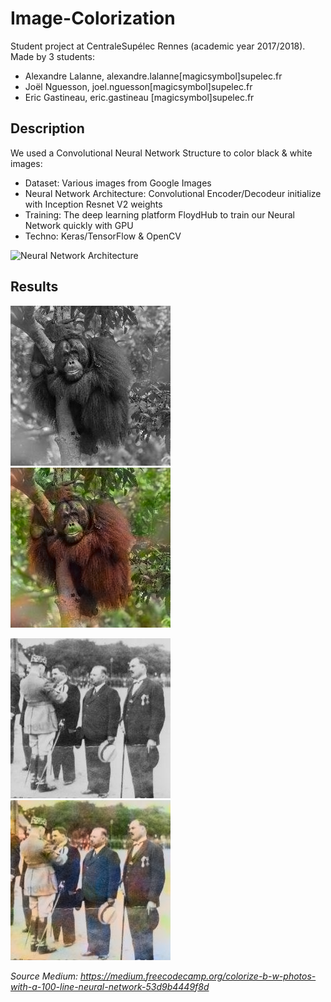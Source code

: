 # Image-Colorization

Student project at CentraleSupélec Rennes (academic year 2017/2018). Made by 3 students:
* Alexandre Lalanne, alexandre.lalanne[magicsymbol]supelec.fr
* Joël Nguesson, joel.nguesson[magicsymbol]supelec.fr
* Eric Gastineau, eric.gastineau [magicsymbol]supelec.fr

## Description
We used a Convolutional Neural Network Structure to color black & white images:
* Dataset: Various images from Google Images
* Neural Network Architecture: Convolutional Encoder/Decodeur initialize with Inception Resnet V2 weights
* Training: The deep learning platform FloydHub to train our Neural Network quickly with GPU
* Techno: Keras/TensorFlow & OpenCV

![Neural Network Architecture](https://cdn-images-1.medium.com/max/1600/1*KRXxAAxlBz1psRvB1ak04Q.png)

## Results
![Test Orangutan](https://raw.githubusercontent.com/JojoFlower/Image-Colorization/master/v1/Test/Orang/img.png)
![Result Orangutan](https://raw.githubusercontent.com/JojoFlower/Image-Colorization/master/v1/Result/img_0.png)

![Test People](https://raw.githubusercontent.com/JojoFlower/Image-Colorization/master/v2/Test/People/img2.png)
![Result People](https://raw.githubusercontent.com/JojoFlower/Image-Colorization/master/v2/Result/img_2.png)


*Source Medium: https://medium.freecodecamp.org/colorize-b-w-photos-with-a-100-line-neural-network-53d9b4449f8d*
